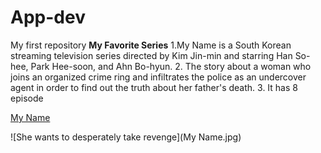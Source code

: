 # App-dev
 My first repository
 **My Favorite Series**
1.My Name is a South Korean streaming television series directed by Kim Jin-min and starring Han So-hee, Park Hee-soon, and Ahn Bo-hyun.
2. The story about a woman who joins an organized crime ring and infiltrates the police as an undercover agent in order to find out the truth about her father's death.
3. It has 8 episode

[My Name](https://myasiantv.ac/show/nemesis)

![She wants to desperately take revenge](My Name.jpg)
